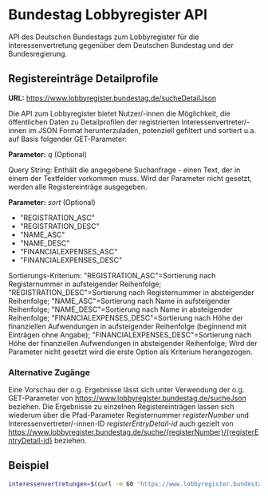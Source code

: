 # Bundestag Lobbyregister API

API des Deutschen Bundestags zum Lobbyregister für die Interessenvertretung gegenüber dem Deutschen Bundestag und der Bundesregierung.


## Registereinträge Detailprofile

**URL:** https://www.lobbyregister.bundestag.de/sucheDetailJson
	
Die API zum Lobbyregister bietet Nutzer/-innen die Möglichkeit, die öffentlichen Daten zu Detailprofilen der registrierten Interessenvertreter/-innen im JSON Format herunterzuladen, potenziell gefiltert und sortiert u.a. auf Basis folgender GET-Parameter:


**Parameter:** *q* (Optional)

Query String: Enthält die angegebene Suchanfrage - einen Text, der in einem der Textfelder vorkommen muss. Wird der Parameter nicht gesetzt, werden alle Registereinträge ausgegeben.


**Parameter:** *sort* (Optional)

- "REGISTRATION_ASC"
- "REGISTRATION_DESC"
- "NAME_ASC"
- "NAME_DESC"
- "FINANCIALEXPENSES_ASC"
- "FINANCIALEXPENSES_DESC"

Sortierungs-Kriterium: 
"REGISTRATION_ASC"=Sortierung nach Registernummer in aufsteigender Reihenfolge; 
"REGISTRATION_DESC"=Sortierung nach Registernummer in absteigender Reihenfolge; 
"NAME_ASC"=Sortierung nach Name in aufsteigender Reihenfolge; 
"NAME_DESC"=Sortierung nach Name in absteigender Reihenfolge; 
"FINANCIALEXPENSES_DESC"=Sortierung nach Höhe der finanziellen Aufwendungen in aufsteigender Reihenfolge (beginnend mit Einträgen ohne Angabe); 
"FINANCIALEXPENSES_DESC"=Sortierung nach Höhe der finanziellen Aufwendungen in absteigender Reihenfolge; 
Wird der Parameter nicht gesetzt wird die erste Option als Kriterium herangezogen.


### Alternative Zugänge

Eine Vorschau der o.g. Ergebnisse lässt sich unter Verwendung der o.g. GET-Parameter von https://www.lobbyregister.bundestag.de/sucheJson beziehen. 
Die Ergebnisse zu einzelnen Registereinträgen lassen sich wiederum über die Pfad-Parameter Registernummer *registerNumber* und Interessenvertreter/-innen-ID *registerEntryDetail-id* auch gezielt von https://www.lobbyregister.bundestag.de/suche/{registerNumber}/{registerEntryDetail-id} beziehen.


## Beispiel

```bash
interessenvertretungen=$(curl -m 60 'https://www.lobbyregister.bundestag.de/sucheDetailJson?q=Security&sort=FINANCIALEXPENSES_DESC')
```
